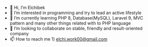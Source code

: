 - 👋 Hi, I’m Elchibek
- 👀 I’m interested in programming and try to lead an active lifestyle
- 🌱 I’m currently learning PHP 8, Database(MySQL), Laravel 9, MVC pattern and many other things related with to PHP language  
- 💞️ I’m looking to collaborate on stable, friendly and result-oriented company
- 📫 How to reach me 1) elchi.work00@gmail.com

<!---
elchibek1/elchibek1 is a ✨ special ✨ repository because its `README.md` (this file) appears on your GitHub profile.
You can click the Preview link to take a look at your changes.
--->
